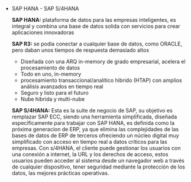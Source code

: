 - SAP HANA - SAP S/4HANA
    
    **SAP HANA:** plataforma de datos para las empresas inteligentes, es integral y combina una base de datos solida con servicios para crear aplicaciones innovadoras
    
    **SAP R3:** se podia conectar a cualquier base de datos, como ORACLE, pero daban unos tiempos de respuesta demasiado altos
    
    - Diseñada con una ARQ in-memory de grado empresarial, acelera el procesamiento de datos
    - Todo en uno, in-memory
    - procesamiento transaccional/analítico hibrido (HTAP) con amplios análisis avanzados en tiempo real
    - Seguro y listo para el futuro
    - Nube hibrida y multi-nube

    **SAP S/4HANA:** Esta es la suite de negocio de SAP, su objetivo es remplazar SAP ECC, siendo una herramienta simplificada, diseñada específicamente para trabajar con SAP HANA, es definida como la próxima generacion de ERP, ya que elimina las complejidades de las bases de datos de ERP de terceros ofreciendo un núcleo digital muy simplificado con acceso en tiempo real a datos críticos para las empresas. 
    Con s/4HANA, el cliente puede gestionar los usuarios con una conexión a internet, la URL y los derechos de acceso, estos usuarios pueden acceder al sistema desde un navegador web a través de cualquier dispositivo, tener seguridad mediante la protección de los datos, las mejores prácticas operativas.

    